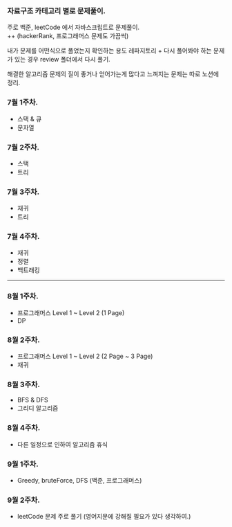### 자료구조 카테고리 별로 문제풀이.

주로 백준, leetCode 에서 자바스크립트로 문제풀이.  
++ (hackerRank, 프로그래머스 문제도 가끔씩)  

내가 문제를 어떤식으로 풀었는지 확인하는 용도 레파지토리 + 다시 풀어봐야 하는 문제가 있는 경우 review 폴더에서 다시 풀기.

해결한 알고리즘 문제의 질이 좋거나 얻어가는게 많다고 느껴지는 문제는 따로 노션에 정리.

### 7월 1주차.

- 스택 & 큐
- 문자열

### 7월 2주차.

- 스택
- 트리

### 7월 3주차.

- 재귀
- 트리

### 7월 4주차.

- 재귀
- 정렬
- 백트래킹

---

### 8월 1주차.

- 프로그래머스 Level 1 ~ Level 2 (1 Page)
- DP

### 8월 2주차.

- 프로그래머스 Level 1 ~ Level 2 (2 Page ~ 3 Page)
- 재귀

### 8월 3주차.

- BFS & DFS
- 그리디 알고리즘

### 8월 4주차.

- 다른 일정으로 인하여 알고리즘 휴식

### 9월 1주차.

- Greedy, bruteForce, DFS (백준, 프로그래머스)

### 9월 2주차.

- leetCode 문제 주로 풀기 (영어지문에 강해질 필요가 있다 생각하여.)